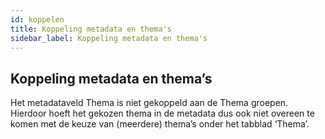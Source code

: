 ```yaml
---
id: koppelen
title: Koppeling metadata en thema's 
sidebar_label: Koppeling metadata en thema's
---
```

## Koppeling metadata en thema’s

Het metadataveld Thema is niet gekoppeld aan de Thema groepen. Hierdoor hoeft het gekozen thema in de metadata dus ook niet overeen te komen met de keuze van (meerdere) thema’s onder het tabblad ‘Thema’. 
